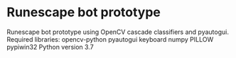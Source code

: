 # Runescape bot prototype
Runescape bot prototype using OpenCV cascade classifiers and pyautogui.
Required libraries: opencv-python pyautogui keyboard numpy PILLOW pypiwin32
Python version 3.7
